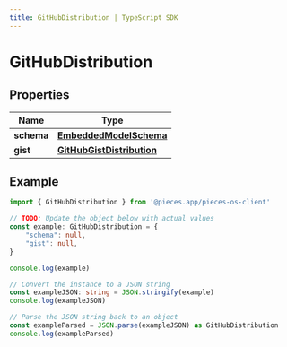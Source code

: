 ```yaml
---
title: GitHubDistribution | TypeScript SDK
---
```



# GitHubDistribution


## Properties

Name | Type
------------ | -------------
**schema** | [**EmbeddedModelSchema**](EmbeddedModelSchema)
**gist** | [**GitHubGistDistribution**](GitHubGistDistribution)

## Example

```typescript
import { GitHubDistribution } from '@pieces.app/pieces-os-client'

// TODO: Update the object below with actual values
const example: GitHubDistribution = {
    "schema": null,
    "gist": null,
}

console.log(example)

// Convert the instance to a JSON string
const exampleJSON: string = JSON.stringify(example)
console.log(exampleJSON)

// Parse the JSON string back to an object
const exampleParsed = JSON.parse(exampleJSON) as GitHubDistribution
console.log(exampleParsed)
```


